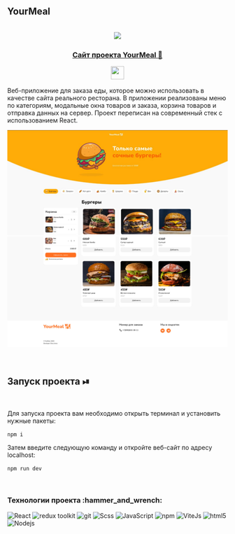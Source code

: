  ## YourMeal
   
  <br/>

  <div align="center">
     <img src="https://media.giphy.com/media/67uAbocRzvxfnHFT9f/giphy.gif"/>
     <h3><a href="your-meal-react-zeta.vercel.app/">Сайт проекта  YourMeal 🍔</a></h3>
     <img src="https://media.giphy.com/media/RJzm826vu7WbJvBtxX/giphy.gif" height=30 width=30/>
  </div>
  
  Веб-приложение для заказа еды, которое можно использовать в качестве сайта реального ресторана. В приложении реализованы меню по категориям, модальные окна товаров и заказа, корзина товаров и отправка данных на сервер.
  Проект переписан на современный стек с использованием React.
 



 <div align="center">
   <img src="https://github.com/Jones-Davy/YourMeal-DeliveryService/blob/main/img/screen.jpg" alt="Превью сайта"/>
   <img src="https://github.com/Jones-Davy/YourMeal-DeliveryService/blob/main/img/screen-2.jpg" alt="Превью сайта"/>  
</div>

<br/>
<br/>


  
  ## Запуск проекта ⏯

<br/>
<br/>
Для запуска проекта вам необходимо открыть терминал и установить нужные пакеты:

```javascript
npm i
```
Затем введите следующую команду и откройте веб-сайт по адресу localhost:

```javascript
npm run dev
```

<br/>

<h3>Технологии проекта :hammer_and_wrench:</h3> 
<p>
   <img alt="React" src="https://img.shields.io/badge/-React-45b8d8?style=flat-square&logo=react&logoColor=white" height=30 />
   <img alt="redux toolkit" src="https://img.shields.io/badge/-Redux_Toolkit-764ABC?style=flat-square&logo=redux&logoColor=white" height=30 />
   <img alt="git" src="https://img.shields.io/badge/-Git-F05032?style=flat-square&logo=git&logoColor=white" height=30/>
   <img alt="Scss" src="https://img.shields.io/badge/-Scss-CC6699?style=flat-square&logo=sass&logoColor=white" height=30/>
   <img alt="JavaScript" src="https://img.shields.io/badge/JavaScript-gray?logo=javascript" height=30/>
   <img alt="npm" src="https://img.shields.io/badge/-NPM-CB3837?style=flat-square&logo=npm&logoColor=white" height=30/>
   <img alt="ViteJs" src="https://img.shields.io/badge/-Vite-blueviolet?style=flat-square&logo=Vite&logoColor=yellow" height=30/>
   <img alt="html5" src="https://img.shields.io/badge/-HTML5-E34F26?style=flat-square&logo=html5&logoColor=white" height=30/>
   <img alt="Nodejs" src="https://img.shields.io/badge/-Nodejs-43853d?style=flat-square&logo=Node.js&logoColor=white" height=30/>
  
</p>
